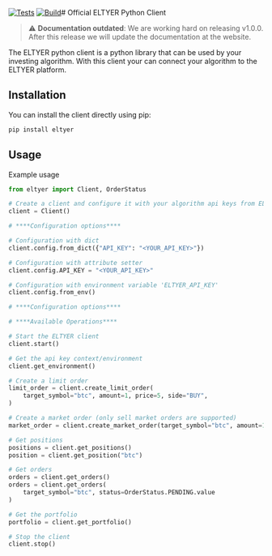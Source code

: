 [![Tests](https://github.com/ELTYER/eltyer-python-client/actions/workflows/test.yml/badge.svg)](https://github.com/ELTYER/eltyer-python-client/actions/workflows/test.yml)
[![Build](https://github.com/ELTYER/eltyer-python-client/actions/workflows/build.yml/badge.svg?branch=main)](https://github.com/ELTYER/eltyer-python-client/actions/workflows/build.yml)# Official ELTYER Python Client

> :warning: **Documentation outdated**: We are working hard on releasing v1.0.0. After 
> this release we will update the documentation at the website.

The ELTYER python client is a python library that can be used by your 
investing algorithm. With this client your can connect your algorithm to 
the ELTYER platform.

## Installation
You can install the client directly using pip:

```sh
pip install eltyer
```

## Usage
Example usage
```python
from eltyer import Client, OrderStatus

# Create a client and configure it with your algorithm api keys from ELTYER
client = Client()

# ****Configuration options****

# Configuration with dict
client.config.from_dict({"API_KEY": "<YOUR_API_KEY>"})

# Configuration with attribute setter
client.config.API_KEY = "<YOUR_API_KEY>"

# Configuration with environment variable 'ELTYER_API_KEY'
client.config.from_env()

# ****Configuration options****

# ****Available Operations****

# Start the ELTYER client
client.start()

# Get the api key context/environment
client.get_environment()

# Create a limit order
limit_order = client.create_limit_order(
    target_symbol="btc", amount=1, price=5, side="BUY",
)

# Create a market order (only sell market orders are supported)
market_order = client.create_market_order(target_symbol="btc", amount=1)

# Get positions
positions = client.get_positions()
position = client.get_position("btc")

# Get orders
orders = client.get_orders()
orders = client.get_orders(
    target_symbol="btc", status=OrderStatus.PENDING.value
)

# Get the portfolio
portfolio = client.get_portfolio()

# Stop the client
client.stop()
```




